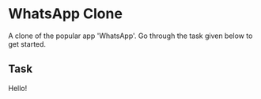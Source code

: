 # **WhatsApp Clone**  
A clone of the popular app 'WhatsApp'. Go through the task given below to get started.  
## **Task**  
Hello!
